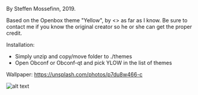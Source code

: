 By Steffen Mossefinn, 2019. 

Based on the Openbox theme "Yellow", by <<unknown>> as far as I know. Be sure to contact me if you know the original creator so he or she can get the proper credit.

Installation:

- Simply unzip and copy/move folder to ./themes
- Open Obconf or Obconf-qt and pick YLOW in the list of themes

Wallpaper: https://unsplash.com/photos/p7du8w466-c



![alt text](https://i.redd.it/ds0b1w6wzzb21.png)


